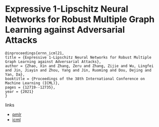 # Expressive 1-Lipschitz Neural Networks for Robust Multiple Graph Learning against Adversarial Attacks

```
@inproceedings{ernn_icml21,
title = {Expressive 1-Lipschitz Neural Networks for Robust Multiple Graph Learning against Adversarial Attacks},
author = {Zhao, Xin and Zhang, Zeru and Zhang, Zijie and Wu, Lingfei and Jin, Jiayin and Zhou, Yang and Jin, Ruoming and Dou, Dejing and Yan, Da},
booktitle = {Proceedings of the 38th International Conference on Machine Learning (ICML)},
pages = {12719--12735},
year = {2021}
}
```

links
- [pmlr](http://proceedings.mlr.press/v139/zhao21e.html)
- [icml](https://icml.cc/virtual/2021/poster/9793)
